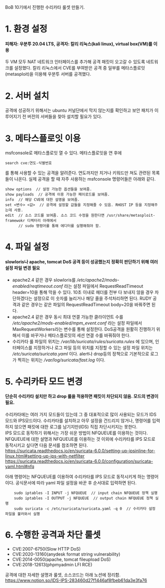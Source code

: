 BoB 10기에서 진행한 수리카타 룰셋 만들기.

# 1. 환경 설정
#### 피해자: 우분투 20.04 LTS, 공격자: 칼리 리눅스(kali linux), virtual box(VM)를 이용
두 VM 모두 NAT 네트워크 인터페이스를 추가해 공격 패킷이 오고갈 수 있도록 네트워크를 설정했다.
칼리 리눅스에서 CVE를 부여받은 공격 중 일부를 메타스플로잇(metasploit)을 이용해 우분투 서버를 공격했다.

# 2. 서버 설치
공격에 성공하기 위해서는 ubuntu 커널단에서 막지 않는지를 확인하고 보안 패치가 이루어지기 전 버전의 서버들을 찾아 설치할 필요가 있다.

# 3. 메타스플로잇 이용
msfconsole로 메타스플로잇 열 수 있다. 메타스플로잇을 연 후에

    search cve:연도-식별번호
 

를 통해 사용할 수 있는 공격을 알려준다. 연도까지만 치거나 키워드만 쳐도 관련된 목록들이 나온다.
실제 공격을 할 때 자주 사용하는 msfconsole 명령어들은 아래와 같다.

    show options  // 설정 가능한 옵션들을 보여줌.
    show payloads  // 공격에 이용 가능한 페이로드를 보여줌.
    info  // 해당 CVE에 대한 설명을 보여줌.
    set <변수> <값>  // 공격에 설정할 값들을 지정해줄 수 있음. RHOST IP 등을 지정해주는데 사용.
    edit  // 소스 코드를 보여줌. 소스 코드 수정을 원한다면 /usr/share/metasploit-framewokr 디렉터리 아래에서
          // sudo 명령어를 통해 에디터를 실행해줘야 함.


# 4. 파일 설정
#### slowloris나 apache, tomcat DoS 공격 등이 성공했는지 정확히 판단하기 위해 여러 설정 파일 변경 필요
* apache2.4 같은 경우 slowloris를 _/etc/apache2/mods-enabled/reqtimeout.conf_ 라는 설정 파일에서 RequestReadTimeout header=10을 통해 막을 수 있다. 10초 이내로 헤더를 전부 다 보내지 않을 경우 차단하겠다는 설정으로 이 숫자를 늘리거나 해당 줄을 주석처리하면 된다. RUDY 공격과 같은 경우는 같은 파일의 RequestReadTimeout body=20을 바꿔주면 된다.
* apache2.4 같은 경우 동시 최대 연결 가능한 클라이언트 수를 _/etc/apache2/mods-enabled/mpm_event.conf_ 라는 설정 파일에서 MaxRequestWorkers라는 변수를 통해 설정한다. DoS공격을 원활히 진행하기 위해서 이를 바꾸거나 메타스플로잇의 세션 연결 수를 바꿔줘야 한다.
* 수리카타 룰 파일의 위치는 _/var/lib/suricata/rules/suricata.rules_ 에 있으며, 인터페이스를 지정하거나 로그 파일 등의 위치를 지정할 수 있는 설정 파일 위치는 _/etc/suricata/suricata.yaml_ 이다. alert나 drop등의 정책으로 기본적으로 로그가 찍히는 위치는 _/var/log/suricata/fast.log_ 이다.

# 5. 수리카타 모드 변경
#### 단순히 수리카타 설치만 하고 drop 룰을 적용하면 패킷이 차단되지 않음. 모드의 변경이 필요.
수리카타에는 여러 가지 모드들이 있는데 그 중 대표적으로 많이 사용되는 모드가 IDS모드와 IPS모드이다. 수리카타를 설치하고 아무 설정을 건드리지 않거나, 명령어를 입력하지 않으면 패킷에 대한 로그를 남기지만(IDS) 직접 차단시키지는 못한다.  
IPS 모드로 동작하기 위해서는 가장 쉬운 방법이 NFQUEUE를 이용하는 것이다. NFQUEUE에 대한 설명과 NFQUEUE를 이용하는 것 이외에 수리카타를 IPS 모드로 동작시키고 싶다면 다음 문서를 참조하면 된다. <https://suricata.readthedocs.io/en/suricata-6.0.0/setting-up-ipsinline-for-linux.html#setting-up-ips-with-netfilter> </br>
<https://suricata.readthedocs.io/en/suricata-6.0.0/configuration/suricata-yaml.html#nfq>  
  
아래 명령어는 NFQUEUE를 이용하여 수리카타를 IPS 모드로 동작시키게 하는 명령어이다. 공식문서에 따라 yaml 파일 설정을 바꾼 후 순서대로 입력하면 된다.

        sudo iptables -I INPUT -j NFQUEUE  // input chain NFQUEUE 정책 실행
        sudo iptables -I OUTPUT -j NFQUEUE  // output chain NFQUEUE 정책 실행
        sudo suricata -c /etc/suricata/suricata.yaml -q 0  // 수리카타 설정 파일을 불러와서 실행
        
# 6. 수행한 공격과 차단 룰셋
* CVE:2007-6750(Slow HTTP DoS)
* CVE:2020-13160(anydesk format string vulnerability)
* CVE:2014-0050(apache, tomcat fileupload DoS)
* CVE:2018-12613(phpmyadmin LFI RCE)

공격에 대한 자세한 설명과 룰셋, 소스코드는 아래 노션에 정리함.  
<https://www.notion.so/IDS-IPS-283460d27f1446af8fbeb61da3e3fa76>    
